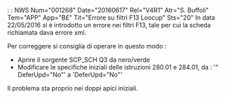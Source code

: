  :  : NWS Num="001268" Date="20160617" Rel="V4R1" Atr="S. Buffoli" Tem="APP" App="B£" Tit="Errore su filtri F13 Loocup" Sts="20"
In data 22/05/2016 si è introdotto un errore nei filtri F13, tale per cui la scheda richiamata dava errore xml.

Per correggere si consiglia di operare in questo modo : 
* Aprire il sorgente SCP_SCH Q3 da nero/verde
* Modificare le specifiche iniziali delle istruzioni 280.01 e 284.01, da : 
'" DeferUpd="No"' a 'DeferUpd="No"'

Il problema sta proprio nei doppi apici iniziali.
